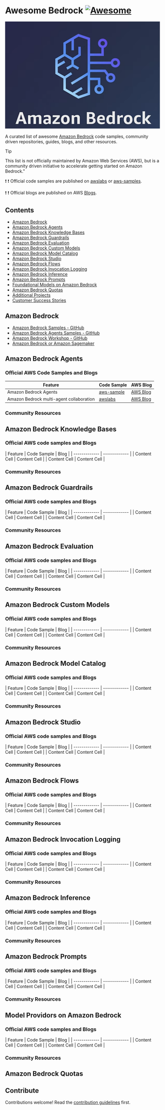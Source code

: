 # Awesome Bedrock [![Awesome](https://awesome.re/badge.svg)](https://awesome.re)

<p class="center">
    <img src="/images/bedrock-logo.png"/>
</p>

A curated list of awesome [Amazon Bedrock](https://aws.amazon.com/bedrock/) code samples, community driven repositories, guides, blogs, and other resources.

> [!TIP]
> This list is not officially maintained by Amazon Web Services (AWS), but is a community driven initiative to accelerate getting started on Amazon Bedrock."

:exclamation: :exclamation: Official code samples are published on [awslabs](https://github.com/awslabs) or [aws-samples](https://github.com/aws-samples).

:exclamation: :exclamation: Official blogs are published on AWS [Blogs](https://aws.amazon.com/blogs/).

## Contents

- [Amazon Bedrock](#amazon-bedrock)
- [Amazon Bedrock Agents](#amazon-bedrock-agents)
- [Amazon Bedrock Knowledge Bases](#amazon-bedrock-knowledge-bases)
- [Amazon Bedrock Guardrails](#amazon-bedrock-guardrails)
- [Amazon Bedrock Evaluation](#amazon-bedrock-evaluation)
- [Amazon Bedrock Custom Models](#amazon-bedrock-custom-models)
- [Amazon Bedrock Model Catalog](#amazon-bedrock-model-catalog)
- [Amazon Bedrock Studio](#amazon-bedrock-studio)
- [Amazon Bedrock Flows](#amazon-bedrock-flows)
- [Amazon Bedrock Invocation Logging](#amazon-bedrock-invocation-logging)
- [Amazon Bedrock Inference](#amazon-bedrock-inference)
- [Amazon Bedrock Prompts](#amazon-bedrock-prompts)
- [Foundational Models on Amazon Bedrock](#model-providors-on-amazon-bedrock)
- [Amazon Bedrock Quotas](#amazon-bedrock-quotas)
- [Additional Projects](#additional-projects)
- [Customer Success Stories](#customer-success-stories)

## Amazon Bedrock

- [Amazon Bedrock Samples - GitHub](https://github.com/aws-samples/amazon-bedrock-samples)
- [Amazon Bedrock Agents Samples - GitHub](https://github.com/awslabs/amazon-bedrock-agent-samples)
- [Amazon Bedrock Workshop - GitHub](https://github.com/aws-samples/amazon-bedrock-workshop)
- [Amazon Bedrock or Amazon Sagemaker](https://docs.aws.amazon.com/decision-guides/latest/bedrock-or-sagemaker/bedrock-or-sagemaker.html)

## Amazon Bedrock Agents

### Official AWS Code Samples and Blogs

|                 Feature                   |   Code Sample   |    AWS Blog     | 
| ----------------------------------------- | --------------- | --------------- | 
|           Amazon Bedrock Agents           | [aws-sample]()  |  [AWS Blog]()   |
| Amazon Bedrock multi-agent collaboration  |   [awslabs]()   |  [AWS Blog]()   |

### Community Resources

## Amazon Bedrock Knowledge Bases

### Official AWS code samples and Blogs

| Feature  | Code Sample | Blog | 
| ------------- | ------------- |
| Content Cell  | Content Cell  |
| Content Cell  | Content Cell  |

### Community Resources

## Amazon Bedrock Guardrails

### Official AWS code samples and Blogs

| Feature  | Code Sample | Blog | 
| ------------- | ------------- |
| Content Cell  | Content Cell  |
| Content Cell  | Content Cell  |

### Community Resources


## Amazon Bedrock Evaluation

### Official AWS code samples and Blogs

| Feature  | Code Sample | Blog | 
| ------------- | ------------- |
| Content Cell  | Content Cell  |
| Content Cell  | Content Cell  |

### Community Resources


## Amazon Bedrock Custom Models

### Official AWS code samples and Blogs

| Feature  | Code Sample | Blog | 
| ------------- | ------------- |
| Content Cell  | Content Cell  |
| Content Cell  | Content Cell  |

### Community Resources

## Amazon Bedrock Model Catalog

### Official AWS code samples and Blogs

| Feature  | Code Sample | Blog | 
| ------------- | ------------- |
| Content Cell  | Content Cell  |
| Content Cell  | Content Cell  |

### Community Resources

## Amazon Bedrock Studio

### Official AWS code samples and Blogs

| Feature  | Code Sample | Blog | 
| ------------- | ------------- |
| Content Cell  | Content Cell  |
| Content Cell  | Content Cell  |

### Community Resources

## Amazon Bedrock Flows

### Official AWS code samples and Blogs

| Feature  | Code Sample | Blog | 
| ------------- | ------------- |
| Content Cell  | Content Cell  |
| Content Cell  | Content Cell  |

### Community Resources

## Amazon Bedrock Invocation Logging

### Official AWS code samples and Blogs

| Feature  | Code Sample | Blog | 
| ------------- | ------------- |
| Content Cell  | Content Cell  |
| Content Cell  | Content Cell  |

### Community Resources

## Amazon Bedrock Inference

### Official AWS code samples and Blogs

| Feature  | Code Sample | Blog | 
| ------------- | ------------- |
| Content Cell  | Content Cell  |
| Content Cell  | Content Cell  |

### Community Resources

## Amazon Bedrock Prompts

### Official AWS code samples and Blogs

| Feature  | Code Sample | Blog | 
| ------------- | ------------- |
| Content Cell  | Content Cell  |
| Content Cell  | Content Cell  |

### Community Resources

## Model Providors on Amazon Bedrock

### Official AWS code samples and Blogs

| Feature  | Code Sample | Blog | 
| ------------- | ------------- |
| Content Cell  | Content Cell  |
| Content Cell  | Content Cell  |

### Community Resources

## Amazon Bedrock Quotas

## Contribute

Contributions welcome! Read the [contribution guidelines](contributing.md) first.
